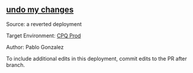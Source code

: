 ## [undo my changes](https://app.salto.io/orgs/84e41f56-7290-4005-85ea-2b1daf513340/envs/2be1562b-6107-49b8-861a-26da36612f5d/deployments/c351fdec-aa54-4f43-a7b4-749c8315f4b9)

Source: a reverted deployment

Target Environment: [CPQ Prod](https://app.salto.io/orgs/84e41f56-7290-4005-85ea-2b1daf513340/envs/2be1562b-6107-49b8-861a-26da36612f5d) 

Author: Pablo Gonzalez

To include additional edits in this deployment, commit edits to the PR after branch.